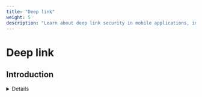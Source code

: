```yaml
---
title: "Deep link"
weight: 5
description: "Learn about deep link security in mobile applications, including different types of deep links, potential vulnerabilities like Link Hijacking, and testing methodologies."
---
```


# Deep link

## Introduction

<details>

{{< details summary="Types of links" >}}

**[(Custom) Scheme URI](https://developer.android.com/training/app-links#deep-links)**

App developers customize any schemes and URIs for their app without any restriction

E.g. `fb://profile`, `geo://`

```xml
<activity android:name=".MyMapActivity" android:exported="true"...>
    <intent-filter>
        <action android:name="android.intent.action.VIEW" />
        <category android:name="android.intent.category.DEFAULT" />
        <category android:name="android.intent.category.BROWSABLE" />
        <data android:scheme="geo" />
    </intent-filter>
</activity>
```

When the user clicks a deep link, a disambiguation dialog might appear. This dialog allows the user to select one of multiple apps, including your app, that can handle the given deep link

***

**[Web links](https://developer.android.com/training/app-links#web-links)**

Web links are deep links that use the HTTP and HTTPS schemes.

**Note**: On Android 12 and higher, clicking a web link (not an Android App Link) opens it in a web browser. On earlier Android versions, users may see a disambiguation dialog if multiple apps can handle the web link.&#x20;

```xml
<intent-filter>
    <action android:name="android.intent.action.VIEW" />
    <category android:name="android.intent.category.DEFAULT" />
    <category android:name="android.intent.category.BROWSABLE" />
    <data android:scheme="http" />
    <data android:host="myownpersonaldomain.com" />
</intent-filter>
```

***

**[Android App Links](https://developer.android.com/training/app-links#android-app-links)**

Android App Links, available on Android 6.0 (API level 23) and higher, are web links with the `autoVerify` attribute. This lets your app become the default handler for the link type, so when a user clicks an Android App Link, your app opens immediately if installed, without a disambiguation dialog.&#x20;

```xml
<intent-filter android:autoVerify="true">
    <action android:name="android.intent.action.VIEW" />
    <category android:name="android.intent.category.DEFAULT" />
    <category android:name="android.intent.category.BROWSABLE" />
    <data android:scheme="http" />
    <data android:scheme="https" />
    <data android:host="myownpersonaldomain.com" />
</intent-filter>
```

In this case Android attempt to access the **Digital Asset Links** file in order to verify the App Links. **A deep link can be considered an App Link only if the verification is successful.**

{{< /details >}}

**Why might that be a problem?**

Because of Link Hijacking. This happen when a malicious app registers an URI that belongs to the victim app. If mobile OS redirects the user to the malicious app, it can lead to phishing (e.g., the malicious app displays forged UI to lure user passwords) or data leakage (e.g., the deep link may carry sensitive data in the URL parameters such as session IDs).

Suppose that:

* The victim user has malicious app installed
* Both apps (victim and malicious) manage `geo://`, `https://google.com`

| **Android version** | **Victim App installed** | **Link supported** | **URI**            | **Behavior**                                       |
|-------------|--------------------------|--------------------|--------------------|----------------------------------------------------|
| All           | N                        | Custom scheme URI         | `geo://`           | {{< text-color color=red >}}Open in malicious{{< /text-color >}}                                  |
| All           | Y                        | Custom scheme URI         | `geo://`           | {{< text-color color=orange >}}Dialog appear (malicious app, victim app){{< /text-color >}}          |
| < 12        | N                        | Web Links          | `https://google.com` | {{< text-color color=orange >}}Dialog appear (browser, malicious app){{< /text-color >}}             |
| < 12        | Y                        | Web Links          | `https://google.com` | {{< text-color color=orange >}}Dialog appear (browser, malicious app, victim app){{< /text-color >}} |
| > 12        | N / Y                    | Web Links          | `https://google.com` | {{< text-color color=green >}}Open in default browser{{< /text-color >}}                            |
| > 6         | Y                        | App Links          | `https://google.com` | {{< text-color color=green >}}Open victim app{{< /text-color >}}                                    |

---

## Start an intent

```sh
adb shell am start -W -a android.intent.action.VIEW -d "geo://"
```

---

## Testing

* **Testing (custom) Scheme URI:** Check if there are any scheme URL. These types of deep links are not secure.
* **Testing Web Links:** Check if there are any Web Links. If the app can be installed on `Android < 12` they are not secure.
* **Testing App Links:** Check if there are any App Links. If the app can be installed on `Android < 12` proceed with testing.
  * Check for missing&#x20;
    * Digital Asset Links file: `https://myownpersonaldomain.com/.well-known/assetlinks.json` , `https://digitalassetlinks.googleapis.com/v1/statements:list?source.web.site=myownpersonaldomain.com`
  * Misconfigured
    * If the OS prompts you to choose between Browser and one or more apps, then the app link Verification process is not correctly implemented.
